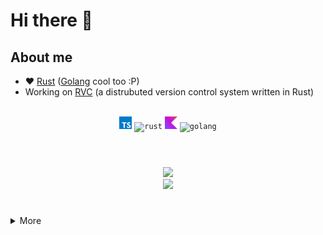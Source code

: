 # Hi there 👋

## About me
+ ❤️ [Rust](https://github.com/rust-lang) ([Golang](https://github.com/golang) cool too :P)
+ Working on [RVC](https://github.com/gluzandii/Rust-RVC) (a distrubuted version control system written in Rust)

<br>

<div align="center">
<code><img height="20" alt="typescript" src="https://raw.githubusercontent.com/github/explore/80688e429a7d4ef2fca1e82350fe8e3517d3494d/topics/typescript/typescript.png"></code>
<code><img height="20" alt="rust" src="https://www.rust-lang.org/static/images/rust-social.jpg"></code>
<code><img height="20" alt="kotlin" src="https://raw.githubusercontent.com/github/explore/80688e429a7d4ef2fca1e82350fe8e3517d3494d/topics/kotlin/kotlin.png"></code>
<code><img height="20" alt="golang" src="https://encrypted-tbn0.gstatic.com/images?q=tbn:ANd9GcTU7YAFh8DzV7w66pV81BPFMSS8FTenVodLaw&usqp=CAU"></code>
</div>

#
<br>
<div align="center">
  <a href= "https://github.com/anuraghazra/github-readme-stats"><img src="https://github-readme-stats.vercel.app/api?username=gluzandii&count_private=true&theme=dark&include_all_commits=true&show_icons=true" /></a>
</div>

<div align="center">
  <a href= "https://github.com/anuraghazra/github-readme-stats"><img src= "https://github-readme-stats.vercel.app/api/top-langs/?username=gluzandii&theme=dark" /></a>
</div>  

#

<details>
  <summary> More </summary>
  <br>

  
  <h2>Repos you should check out :P</h2>
  <div align="center">
    <a href="https://github.com/anuraghazra/github-readme-stats">
      <img align="center" src="https://github-readme-stats.vercel.app/api/pin/?username=gluzandii&repo=Rust-RVC&theme=dark" />
    </a>
   </div>
</details>

